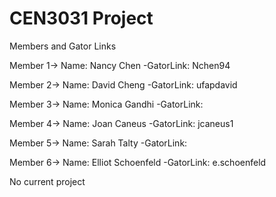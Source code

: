 CEN3031 Project
===============

Members and Gator Links

Member 1-> Name: Nancy Chen -GatorLink: Nchen94

Member 2-> Name: David Cheng -GatorLink: ufapdavid

Member 3-> Name: Monica Gandhi -GatorLink: 

Member 4-> Name: Joan Caneus -GatorLink: jcaneus1

Member 5-> Name: Sarah Talty -GatorLink: 

Member 6-> Name: Elliot Schoenfeld -GatorLink: e.schoenfeld


No current project
